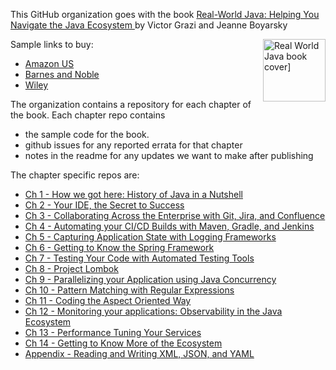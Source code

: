This GitHub organization goes with the book [Real-World Java: Helping You Navigate the Java Ecosystem ](https://www.amazon.com/Real-World-Java-Helping-Navigate-Ecosystem/dp/1394275722/) by Victor Grazi and Jeanne Boyarsky

<img src="https://a.media-amazon.com/images/I/71-iUgcY0CL._AC_UY436_QL65_.jpg" alt="Real World Java book cover]" width="100" align="right">

Sample links to buy:
* [Amazon US](https://www.amazon.com/Real-World-Java-Helping-Navigate-Ecosystem/dp/1394275722)
* [Barnes and Noble](https://www.barnesandnoble.com/w/real-world-java-jeanne-boyarsky/1145016898)
* [Wiley](https://www.wiley.com/en-kr/Real-World+Java%3A+Helping+You+Navigate+the+Java+Ecosystem-p-9781394275724)


The organization contains a repository for each chapter of the book. Each chapter repo contains 
* the sample code for the book.
* github issues for any reported errata for that chapter
* notes in the readme for any updates we want to make after publishing

The chapter specific repos are:
* [Ch 1 - How we got here: History of Java in a Nutshell](https://github.com/realworldjava/Ch01-History)
* [Ch 2 - Your IDE, the Secret to Success](https://github.com/realworldjava/Ch02-IDEs)
* [Ch 3 - Collaborating Across the Enterprise with Git, Jira, and Confluence](https://github.com/realworldjava/Ch03-Collaboration)
* [Ch 4 - Automating your CI/CD Builds with Maven, Gradle, and Jenkins](https://github.com/realworldjava/Ch04-CICD)
* [Ch 5 - Capturing Application State with Logging Frameworks](https://github.com/realworldjava/Ch05-Logging)
* [Ch 6 - Getting to Know the Spring Framework](https://github.com/realworldjava/Ch06-Spring)
* [Ch 7 - Testing Your Code with Automated Testing Tools](https://github.com/realworldjava/Ch07-Testing)
* [Ch 8 - Project Lombok](https://github.com/realworldjava/Ch08-Lombok)
* [Ch 9 - Parallelizing your Application using Java Concurrency](https://github.com/realworldjava/Ch09-Concurrency)
* [Ch 10 - Pattern Matching with Regular Expressions](https://github.com/realworldjava/Ch10-Regex)
* [Ch 11 - Coding the Aspect Oriented Way](https://github.com/realworldjava/Ch11-Aspects)
* [Ch 12 - Monitoring your applications: Observability in the Java Ecosystem](https://github.com/realworldjava/Ch12-Observability)
* [Ch 13 - Performance Tuning Your Services](https://github.com/realworldjava/Ch13-Performance)
* [Ch 14 - Getting to Know More of the Ecosystem](https://github.com/realworldjava/Ch14-More-Ecosystem)
* [Appendix - Reading and Writing XML, JSON, and YAML](https://github.com/realworldjava/Appendix)
